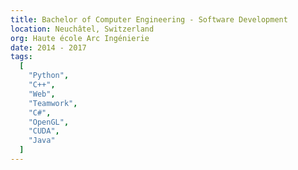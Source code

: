 ```yaml
---
title: Bachelor of Computer Engineering - Software Development
location: Neuchâtel, Switzerland
org: Haute école Arc Ingénierie
date: 2014 - 2017
tags:
  [
    "Python",
    "C++",
    "Web",
    "Teamwork",
    "C#",
    "OpenGL",
    "CUDA",
    "Java"
  ]
---
```

